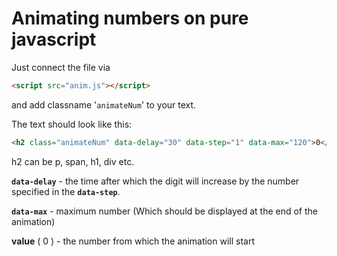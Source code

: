 # Animating numbers on pure javascript

Just connect the file via
```html 
<script src="anim.js"></script>
```

and add classname '`animateNum`' to your text.

The text should look like this:
```html
<h2 class="animateNum" data-delay="30" data-step="1" data-max="120">0</h2>
```
h2 can be p, span, h1, div etc.

**`data-delay`** - the time after which the digit will increase by the number specified in the **`data-step`**.

**`data-max`** - maximum number (Which should be displayed at the end of the animation)

**value** ( 0 ) - the number from which the animation will start
